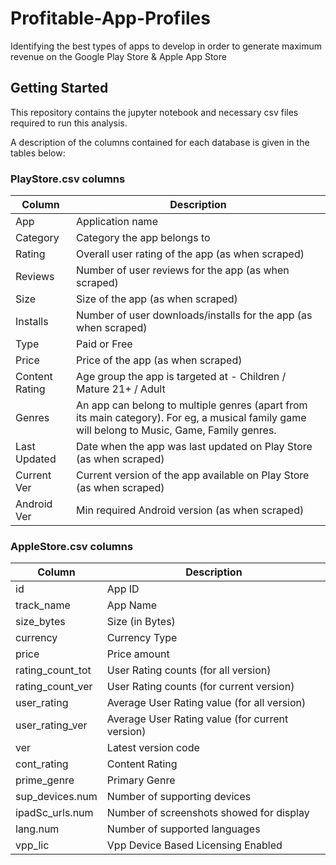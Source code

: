 # Profitable-App-Profiles
Identifying the best types of apps to develop in order to generate maximum revenue on the Google Play Store &amp; Apple App Store

## Getting Started
This repository contains the jupyter notebook and necessary csv files required to run this analysis.

A description of the columns contained for each database is given in the tables below:

### PlayStore.csv columns

Column|Description
---|---
App|Application name
Category|Category the app belongs to
Rating|Overall user rating of the app (as when scraped)
Reviews|Number of user reviews for the app (as when scraped)
Size|Size of the app (as when scraped)
Installs|Number of user downloads/installs for the app (as when scraped)
Type|Paid or Free
Price|Price of the app (as when scraped)
Content Rating|Age group the app is targeted at - Children / Mature 21+ / Adult
Genres|An app can belong to multiple genres (apart from its main category). For eg, a musical family game will belong to Music, Game, Family genres.
Last Updated|Date when the app was last updated on Play Store (as when scraped)
Current Ver|Current version of the app available on Play Store (as when scraped)
Android Ver|Min required Android version (as when scraped)

### AppleStore.csv columns

Column|Description
---|---
id|App ID
track_name|App Name
size_bytes|Size (in Bytes)
currency|Currency Type
price|Price amount
rating_count_tot|User Rating counts (for all version)
rating_count_ver|User Rating counts (for current version)
user_rating|Average User Rating value (for all version)
user_rating_ver|Average User Rating value (for current version)
ver|Latest version code
cont_rating|Content Rating
prime_genre|Primary Genre
sup_devices.num| Number of supporting devices
ipadSc_urls.num|Number of screenshots showed for display
lang.num|Number of supported languages
vpp_lic|Vpp Device Based Licensing Enabled
